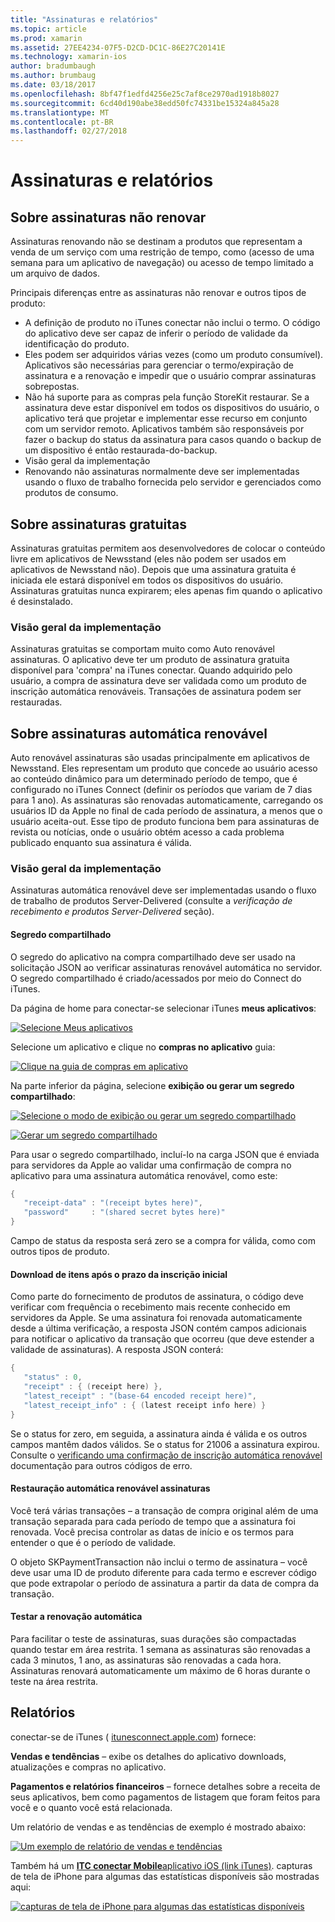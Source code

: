 ```yaml
---
title: "Assinaturas e relatórios"
ms.topic: article
ms.prod: xamarin
ms.assetid: 27EE4234-07F5-D2CD-DC1C-86E27C20141E
ms.technology: xamarin-ios
author: bradumbaugh
ms.author: brumbaug
ms.date: 03/18/2017
ms.openlocfilehash: 8bf47f1edfd4256e25c7af8ce2970ad1918b8027
ms.sourcegitcommit: 6cd40d190abe38edd50fc74331be15324a845a28
ms.translationtype: MT
ms.contentlocale: pt-BR
ms.lasthandoff: 02/27/2018
---
```

# <a name="subscriptions-and-reporting"></a>Assinaturas e relatórios

## <a name="about-non-renewing-subscriptions"></a>Sobre assinaturas não renovar

Assinaturas renovando não se destinam a produtos que representam a venda de um serviço com uma restrição de tempo, como (acesso de uma semana para um aplicativo de navegação) ou acesso de tempo limitado a um arquivo de dados.   
   
   
   
 Principais diferenças entre as assinaturas não renovar e outros tipos de produto:

-  A definição de produto no iTunes conectar não inclui o termo. O código do aplicativo deve ser capaz de inferir o período de validade da identificação do produto. 
-  Eles podem ser adquiridos várias vezes (como um produto consumível). Aplicativos são necessárias para gerenciar o termo/expiração de assinatura e a renovação e impedir que o usuário comprar assinaturas sobrepostas. 
-  Não há suporte para as compras pela função StoreKit restaurar. Se a assinatura deve estar disponível em todos os dispositivos do usuário, o aplicativo terá que projetar e implementar esse recurso em conjunto com um servidor remoto. Aplicativos também são responsáveis por fazer o backup do status da assinatura para casos quando o backup de um dispositivo é então restaurada-do-backup. 
-  Visão geral da implementação
-  Renovando não assinaturas normalmente deve ser implementadas usando o fluxo de trabalho fornecida pelo servidor e gerenciados como produtos de consumo. 


## <a name="about-free-subscriptions"></a>Sobre assinaturas gratuitas

Assinaturas gratuitas permitem aos desenvolvedores de colocar o conteúdo livre em aplicativos de Newsstand (eles não podem ser usados em aplicativos de Newsstand não). Depois que uma assinatura gratuita é iniciada ele estará disponível em todos os dispositivos do usuário. Assinaturas gratuitas nunca expirarem; eles apenas fim quando o aplicativo é desinstalado.

### <a name="implementation-overview"></a>Visão geral da implementação

Assinaturas gratuitas se comportam muito como Auto renovável assinaturas. O aplicativo deve ter um produto de assinatura gratuita disponível para 'compra' na iTunes conectar. Quando adquirido pelo usuário, a compra de assinatura deve ser validada como um produto de inscrição automática renováveis. Transações de assinatura podem ser restauradas.


## <a name="about-auto-renewable-subscriptions"></a>Sobre assinaturas automática renovável

Auto renovável assinaturas são usadas principalmente em aplicativos de Newsstand. Eles representam um produto que concede ao usuário acesso ao conteúdo dinâmico para um determinado período de tempo, que é configurado no iTunes Connect (definir os períodos que variam de 7 dias para 1 ano). As assinaturas são renovadas automaticamente, carregando os usuários ID da Apple no final de cada período de assinatura, a menos que o usuário aceita-out. Esse tipo de produto funciona bem para assinaturas de revista ou notícias, onde o usuário obtém acesso a cada problema publicado enquanto sua assinatura é válida.

### <a name="implementation-overview"></a>Visão geral da implementação

Assinaturas automática renovável deve ser implementadas usando o fluxo de trabalho de produtos Server-Delivered (consulte a *verificação de recebimento e produtos Server-Delivered* seção).

#### <a name="shared-secret"></a>Segredo compartilhado

O segredo do aplicativo na compra compartilhado deve ser usado na solicitação JSON ao verificar assinaturas renovável automática no servidor. O segredo compartilhado é criado/acessados por meio do Connect do iTunes.

Da página de home para conectar-se selecionar iTunes **meus aplicativos**:   
   
 [ ![](subscriptions-and-reporting-images/image2.png "Selecione Meus aplicativos")](subscriptions-and-reporting-images/image2.png)  
 
Selecione um aplicativo e clique no **compras no aplicativo** guia:

[ ![](subscriptions-and-reporting-images/image6.png "Clique na guia de compras em aplicativo")](subscriptions-and-reporting-images/image6.png)

Na parte inferior da página, selecione **exibição ou gerar um segredo compartilhado**:
   
 [ ![](subscriptions-and-reporting-images/image40.png "Selecione o modo de exibição ou gerar um segredo compartilhado")](subscriptions-and-reporting-images/image40.png)

 [ ![](subscriptions-and-reporting-images/image41.png "Gerar um segredo compartilhado")](subscriptions-and-reporting-images/image41.png)   
   
   
   
 Para usar o segredo compartilhado, incluí-lo na carga JSON que é enviada para servidores da Apple ao validar uma confirmação de compra no aplicativo para uma assinatura automática renovável, como este:

```csharp
{
   "receipt-data" : "(receipt bytes here)",
   "password"     : "(shared secret bytes here)"
}
```

Campo de status da resposta será zero se a compra for válida, como com outros tipos de produto.

#### <a name="downloading-items-after-the-initial-subscription-term"></a>Download de itens após o prazo da inscrição inicial

Como parte do fornecimento de produtos de assinatura, o código deve verificar com frequência o recebimento mais recente conhecido em servidores da Apple. Se uma assinatura foi renovada automaticamente desde a última verificação, a resposta JSON contém campos adicionais para notificar o aplicativo da transação que ocorreu (que deve estender a validade de assinaturas). A resposta JSON conterá:

```csharp
{
   "status" : 0,
   "receipt" : { (receipt here) },
   "latest_receipt" : "(base-64 encoded receipt here)",
   "latest_receipt_info" : { (latest receipt info here) }
}
```

Se o status for zero, em seguida, a assinatura ainda é válida e os outros campos mantêm dados válidos. Se o status for 21006 a assinatura expirou. Consulte o [verificando uma confirmação de inscrição automática renovável](https://developer.apple.com/library/ios/releasenotes/General/ValidateAppStoreReceipt/Chapters/ValidateRemotely.html) documentação para outros códigos de erro.

#### <a name="restoring-auto-renewable-subscriptions"></a>Restauração automática renovável assinaturas

Você terá várias transações – a transação de compra original além de uma transação separada para cada período de tempo que a assinatura foi renovada. Você precisa controlar as datas de início e os termos para entender o que é o período de validade.   
   
   
   
 O objeto SKPaymentTransaction não inclui o termo de assinatura – você deve usar uma ID de produto diferente para cada termo e escrever código que pode extrapolar o período de assinatura a partir da data de compra da transação.

#### <a name="testing-auto-renewal"></a>Testar a renovação automática

Para facilitar o teste de assinaturas, suas durações são compactadas quando testar em área restrita. 1 semana as assinaturas são renovadas a cada 3 minutos, 1 ano, as assinaturas são renovadas a cada hora. Assinaturas renovará automaticamente um máximo de 6 horas durante o teste na área restrita.

## <a name="reporting"></a>Relatórios

conectar-se de iTunes ( [itunesconnect.apple.com](http://itunesconnect.apple.com)) fornece:   
   
 **Vendas e tendências** – exibe os detalhes do aplicativo downloads, atualizações e compras no aplicativo.   
   
 **Pagamentos e relatórios financeiros** – fornece detalhes sobre a receita de seus aplicativos, bem como pagamentos de listagem que foram feitos para você e o quanto você está relacionada.

Um relatório de vendas e as tendências de exemplo é mostrado abaixo:   

 [ ![](subscriptions-and-reporting-images/image42.png "Um exemplo de relatório de vendas e tendências")](subscriptions-and-reporting-images/image42.png)   
   
 Também há um [ **ITC conectar Mobile**aplicativo iOS (link iTunes)](http://itunes.apple.com/us/app/itunes-connect-mobile/id376771144?mt=8).
capturas de tela de iPhone para algumas das estatísticas disponíveis são mostradas aqui:   
   
 [ ![](subscriptions-and-reporting-images/image43.png "capturas de tela de iPhone para algumas das estatísticas disponíveis")](subscriptions-and-reporting-images/image43.png)
